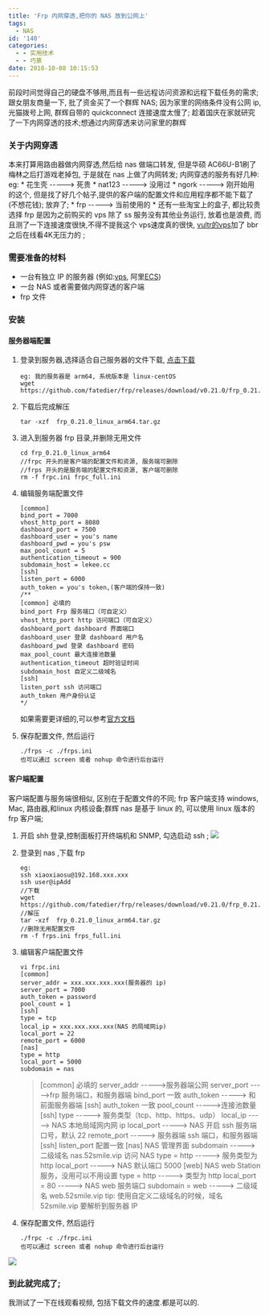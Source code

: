 ```yaml
---
title: 'Frp 内网穿透,把你的 NAS 放到公网上'
tags:
  - NAS
id: '140'
categories:
  - - 实用技术
  - - 巧篆
date: 2018-10-08 10:15:53
---
```


前段时间觉得自己的硬盘不够用,而且有一些远程访问资源和远程下载任务的需求; 跟女朋友商量一下, 批了资金买了一个群辉 NAS; 因为家里的网络条件没有公网 ip, 光猫拨号上网, 群辉自带的 quickconnect 连接速度太慢了; 趁着国庆在家就研究了一下内网穿透的技术;想通过内网穿透来访问家里的群辉

### 关于内网穿透

本来打算用路由器做内网穿透,然后给 nas 做端口转发, 但是华硕 AC66U-B1刷了梅林之后打游戏老掉包, 于是就在 nas 上做了内网转发; 内网穿透的服务有好几种: eg: \* 花生壳 -----> 死贵 \* nat123 -----> 没用过 \* ngork -----> 刚开始用的这个, 但是找了好几个帖子,提供的客户端的配置文件和应用程序都不能下载了(不想花钱); 放弃了; \* frp -----> 当前使用的 \* 还有一些淘宝上的盒子, 都比较贵 选择 frp 是因为之前购买的 vps 除了 ss 服务没有其他业务运行, 放着也是浪费, 而且测了一下连接速度很快,不得不提我这个 vps速度真的很快, [vultr的vps](https://www.vultr.com/?ref=7205024)加了 bbr 之后在线看4K无压力的 ;
<!-- more -->
### 需要准备的材料

*   一台有独立 IP 的服务器 (例如:[vps](https://www.vultr.com/?ref=7205024), 阿里[ECS](https://promotion.aliyun.com/ntms/yunparter/invite.html?userCode=whtofl6r))
*   一台 NAS 或者需要做内网穿透的客户端
*   frp 文件

### 安装

#### 服务器端配置

1.  登录到服务器,选择适合自己服务器的文件下载, [点击下载](https://github.com/fatedier/frp/releases)
    
    ```
    eg: 我的服务器是 arm64, 系统版本是 linux-centOS
    wget https://github.com/fatedier/frp/releases/download/v0.21.0/frp_0.21.0_linux_arm64.tar.gz
    ```
    
2.  下载后完成解压
    
    ```
    tar -xzf  frp_0.21.0_linux_arm64.tar.gz
    ```
    
3.  进入到服务器 frp 目录,并删除无用文件
    
    ```
    cd frp_0.21.0_linux_arm64
    //frpc 开头的是客户端的配置文件和资源, 服务端可删除
    //frps 开头的是服务端的配置文件和资源, 客户端可删除
    rm -f frpc.ini frpc_full.ini
    ```
    
4.  编辑服务端配置文件
    
    ```
    [common]
    bind_port = 7000
    vhost_http_port = 8080
    dashboard_port = 7500
    dashboard_user = you's name
    dashboard_pwd = you's psw
    max_pool_count = 5
    authentication_timeout = 900
    subdomain_host = lekee.cc
    [ssh]
    listen_port = 6000
    auth_token = you's token,(客户端的保持一致)
    /**
    [common] 必填的
    bind_port Frp 服务端口（可自定义）
    vhost_http_port http 访问端口（可自定义）
    dashboard_port dashboard 界面端口
    dashboard_user 登录 dashboard 用户名
    dashboard_pwd 登录 dashboard 密码
    max_pool_count 最大连接池数量
    authentication_timeout 超时验证时间
    subdomain_host 自定义二级域名
    [ssh]
    listen_port ssh 访问端口
    auth_token 用户身份认证
    */
    ```
    
    如果需要更详细的,可以参考[官方文档](https://github.com/fatedier/frp/blob/master/README_zh.md#%E9%85%8D%E7%BD%AE%E6%96%87%E4%BB%B6)
    
5.  保存配置文件, 然后运行
    
    ```
    ./frps -c ./frps.ini
    也可以通过 screen 或者 nohup 命令进行后台运行
    ```
    

#### 客户端配置

客户端配置与服务端很相似, 区别在于配置文件的不同; frp 客户端支持 windows, Mac, 路由器,和linux 内核设备;群辉 nas 是基于 linux 的, 可以使用 linux 版本的 frp 客户端;

1.  开启 shh 登录,控制面板打开终端机和 SNMP, 勾选启动 ssh ; ![](https://img.52smile.vip/2018-10-08-030049.jpg)
2.  登录到 nas ,下载 frp
    
    ```
    eg:
    ssh xiaoxiaosu@192.168.xxx.xxx
    ssh user@ipAdd
    //下载
    wget https://github.com/fatedier/frp/releases/download/v0.21.0/frp_0.21.0_linux_arm64.tar.gz
    //解压
    tar -xzf  frp_0.21.0_linux_arm64.tar.gz
    //删除无用配置文件
    rm -f frps.ini frps_full.ini
    ```
    
3.  编辑客户端配置文件
    
    ```
    vi frpc.ini
    [common]
    server_addr = xxx.xxx.xxx.xxx(服务器的 ip)
    server_port = 7000
    auth_token = password
    pool_count = 1
    [ssh]
    type = tcp
    local_ip = xxx.xxx.xxx.xxx(NAS 的局域网ip)
    local_port = 22
    remote_port = 6000
    [nas]
    type = http
    local_port = 5000
    subdomain = nas
    ```
    
    > \[common\] 必填的 server\_addr ----->服务器端公网 server\_port ----->frp 服务端口，和服务器端 bind\_port 一致 auth\_token -----> 和前面服务器端 \[ssh\] auth\_token 一致 pool\_count ----->连接池数量 \[ssh\] type -----> 服务类型（tcp、http、https、udp） local\_ip -----> NAS 本地局域网内网 ip local\_port -----> NAS 开启 ssh 服务端口号，默认 22 remote\_port -----> 服务器端 ssh 端口，和服务器端 \[ssh\] listen\_port 配置一致 \[nas\] NAS 管理界面 subdomain -----> 二级域名 nas.52smile.vip 访问 NAS type = http -----> 服务类型为 http local\_port -----> NAS 默认端口 5000 \[web\] NAS web Station 服务，没用可以不用设置 type = http -----> 类型为 http local\_port = 80 -----> NAS web 服务端口 subdomain = web -----> 二级域名 web.52smile.vip tip: 使用自定义二级域名的时候，域名 52smile.vip 要解析到服务器 IP
    
4.  保存配置文件, 然后运行
    
    ```
    ./frpc -c ./frpc.ini
    也可以通过 screen 或者 nohup 命令进行后台运行
    ```
    

![](https://img.52smile.vip/2018-10-08-031701.jpg)

### 到此就完成了;

我测试了一下在线观看视频, 包括下载文件的速度.都是可以的.
